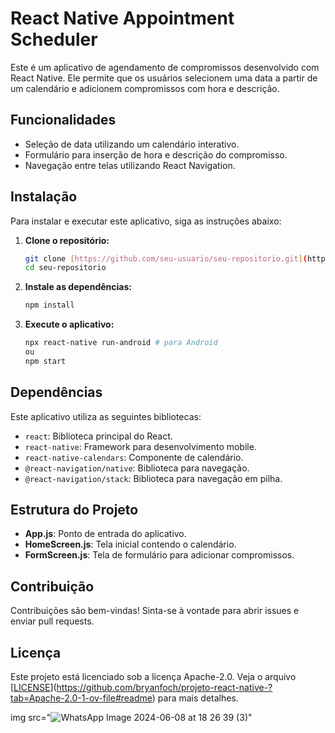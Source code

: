 # React Native Appointment Scheduler

Este é um aplicativo de agendamento de compromissos desenvolvido com React Native. Ele permite que os usuários selecionem uma data a partir de um calendário e adicionem compromissos com hora e descrição.

## Funcionalidades

- Seleção de data utilizando um calendário interativo.
- Formulário para inserção de hora e descrição do compromisso.
- Navegação entre telas utilizando React Navigation.

## Instalação

Para instalar e executar este aplicativo, siga as instruções abaixo:

1. **Clone o repositório:**

    ```bash
    git clone [https://github.com/seu-usuario/seu-repositorio.git](https://github.com/bryanfoch/projeto-react-native-)
    cd seu-repositorio
    ```

2. **Instale as dependências:**

    ```bash
    npm install
    ```

3. **Execute o aplicativo:**

    ```bash
    npx react-native run-android # para Android
    ou
    npm start
    ```

## Dependências

Este aplicativo utiliza as seguintes bibliotecas:

- `react`: Biblioteca principal do React.
- `react-native`: Framework para desenvolvimento mobile.
- `react-native-calendars`: Componente de calendário.
- `@react-navigation/native`: Biblioteca para navegação.
- `@react-navigation/stack`: Biblioteca para navegação em pilha.

## Estrutura do Projeto

- **App.js**: Ponto de entrada do aplicativo.
- **HomeScreen.js**: Tela inicial contendo o calendário.
- **FormScreen.js**: Tela de formulário para adicionar compromissos.

## Contribuição

Contribuições são bem-vindas! Sinta-se à vontade para abrir issues e enviar pull requests.

## Licença

Este projeto está licenciado sob a licença Apache-2.0. Veja o arquivo [[LICENSE](LICENSE)](https://github.com/bryanfoch/projeto-react-native-?tab=Apache-2.0-1-ov-file#readme) para mais detalhes.



img src="![WhatsApp Image 2024-06-08 at 18 26 39 (3)](https://github.com/bryanfoch/projeto-react-native-/assets/129864145/add57292-c111-43a8-95f3-9be105eb1ee2)" 
